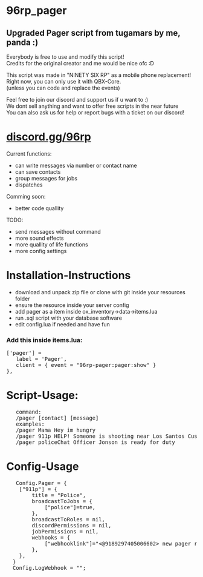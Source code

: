 # 96rp_pager
<h2>Upgraded Pager script from tugamars by me, panda :)</h2>
<p>
Everybody is free to use and modify this script!<br>
Credits for the original creator and me would be nice ofc :D<br>
</p>
<p>
This script was made in "NINETY SIX RP" as a mobile phone replacement!<br>
Right now, you can only use it with QBX-Core.<br>
(unless you can code and replace the events)<br>
</p>
<p>
Feel free to join our discord and support us if u want to :)<br>
We dont sell anything and want to offer free scripts in the near future<br>
You can also ask us for help or report bugs with a ticket on our discord!
</p>
<h1><a href="https://discord.gg/96rp">discord.gg/96rp</a></h1>
Current functions:
<ul>
   <li>can write messages via number or contact name</li>
   <li>can save contacts</li>
   <li>group messages for jobs</li>
   <li>dispatches</li>
</ul>

Comming soon:
<ul>
   <li>better code quallity</li>
</ul>
   

TODO:
<ul>
   <li>send messages without command</li>
   <li>more sound effects</li>
   <li>more quallity of life functions</li>
   <li>more config settings</li>
</ul>


<h1>Installation-Instructions</h1>
<ul>
   <li>download and unpack zip file or clone with git inside your resources folder</li>
   <li>ensure the resource inside your server config</li>
   <li>add pager as a item inside ox_inventory->data->items.lua</li>
   <li>run .sql script with your database software</li>
   <li>edit config.lua if needed and have fun</li>
</ul>

<h3>Add this inside items.lua:</h3>
<pre>
['pager'] =
   label = 'Pager',
   client = { event = "96rp-pager:pager:show" }
},
</pre>

<h1>Script-Usage:</h1>
<pre>
   command:
   /pager [contact] [message]
   examples:
   /pager Mama Hey im hungry                                          <- private message
   /pager 911p HELP! Someone is shooting near Los Santos Customs      <- police dispatch
   /pager policeChat Officer Jonson is ready for duty                 <- job groupchat
</pre>

<h1>Config-Usage</h1>
<pre>
   Config.Pager = {
    ["911p"] = {                                                <- contact name (for /pager command)
        title = "Police",                                       <- name for discord logs
        broadcastToJobs = {                                     <- jobs that get the message
            ["police"]=true,
        },
        broadcastToRoles = nil,                                 <- discord roles that get the messages
        discordPermissions = nil,                               <- discord roles that are allowed to use this contact
        jobPermissions = nil,                                   <- jobs that are allowed to use this contact
        webhooks = {                                            <- webhook for discord messages
            ["webhooklink"]="<@9189297405006602> new pager received!"
        },
    },
  }
  Config.LogWebhook = "";                                       <- webhook for discord logs
</pre>
